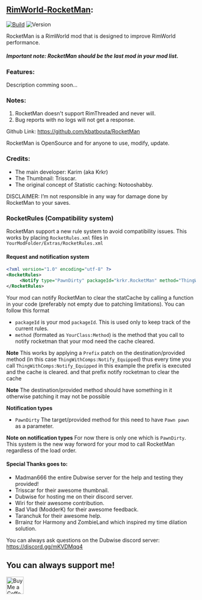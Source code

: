 ## <a href="https://steamcommunity.com/sharedfiles/filedetails/?id=2479389928&searchtext=">RimWorld-RocketMan</a>:

[![Build](https://github.com/kbatbouta/RimWorld-RocketMan/actions/workflows/main.yml/badge.svg)](https://github.com/kbatbouta/RimWorld-RocketMan/actions/workflows/main.yml) ![Version](https://img.shields.io/badge/Rimworld-1.2-brightgreen.svg)

RocketMan is a RimWorld mod that is designed to improve RimWorld performance.

##### Important note: RocketMan should be the last mod in your mod list.

### Features:

Description comming soon...

### Notes: 

1. RocketMan doesn't support RimThreaded and never will.
2. Bug reports with no logs will not get a response.

Github Link: https://github.com/kbatbouta/RocketMan

RocketMan is OpenSource and for anyone to use, modify, update.

### Credits: 

* The main developer: Karim (aka Krkr)
* The Thumbnail: Trisscar.
* The original concept of Statistic caching: Notooshabby.

DISCLAIMER: I’m not responsible in any way for damage done by RocketMan to your saves. 

### RocketRules (Compatibility system)

RocketMan support a new rule system to avoid compatibility issues.
This works by placing `RocketRules.xml` files in `YourModFolder/Extras/RocketRules.xml`

#### Request and notification system
```xml
<?xml version="1.0" encoding="utf-8" ?>
<RocketRules>
     <Notify type="PawnDirty" packageId="krkr.RocketMan" method="ThingWithComps:Notify_Equipped"/>
</RocketRules>
```
Your mod can notify RocketMan to clear the statCache by calling a function in your code (preferably not empty due to patching limitations). You can follow this format
* `packageId` is your mod `packageId`. This is used only to keep track of the current rules.
* `method` (formated as `YourClass:Method`) is the method that you call to notify rocketman that your mod need the cache cleared.

**Note** This works by applying a `Prefix` patch on the destination/provided method (in this case `ThingWithComps:Notify_Equipped`) thus every time you call `ThingWithComps:Notify_Equipped` in this example the prefix is executed and the cache is cleared.
and that prefix notify rocketman to clear the cache

**Note** The destination/provided method should have something in it otherwise patching it may not be possible

**Notification types**
* `PawnDirty` The target/provided method for this need to have `Pawn pawn` as a parameter. 

**Note on notification types** For now there is only one which is `PawnDirty`. This system is the new way forword for your mod to call RocketMan regardless of the load order.

#### Special Thanks goes to:

* Madman666 the entire Dubwise server for the help and testing they provided!
* Trisscar for their awesome thumbnail.
* Dubwise for hosting me on their discord server.
* Wiri for their awesome contribution.
* Bad Vlad (ModderK) for their awesome feedback.
* Taranchuk for their awesome help.
* Brrainz for Harmony and ZombieLand which inspired my time dilation solution.

You can always ask questions on the Dubwise discord server: https://discord.gg/mKVDMqq4

## You can always support me!
<a href='https://ko-fi.com/karimbat' target='_blank'><img height='35' style='border:0px;height:46px;' src='https://az743702.vo.msecnd.net/cdn/kofi3.png?v=0' border='0' alt='Buy Me a Coffee at ko-fi.com' />
 
